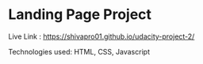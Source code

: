 # Landing Page Project

Live Link : https://shivapro01.github.io/udacity-project-2/

Technologies used: HTML, CSS, Javascript


